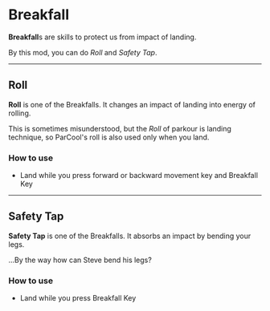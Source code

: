 # Breakfall

**Breakfall**s are skills to protect us from impact of landing.

By this mod, you can do *Roll* and *Safety Tap*.

---

## Roll

**Roll** is one of the Breakfalls. It changes an impact of landing into energy of rolling.

This is sometimes misunderstood, but the *Roll* of parkour is landing technique, so ParCool's roll is also used only
when you land.

### How to use

- Land while you press forward or backward movement key and Breakfall Key

---

## Safety Tap

**Safety Tap** is one of the Breakfalls. It absorbs an impact by bending your legs.

...By the way how can Steve bend his legs?

### How to use

- Land while you press Breakfall Key
